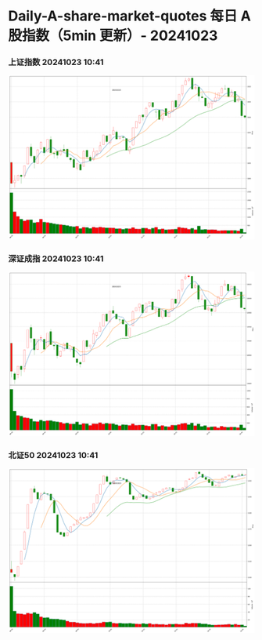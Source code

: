 
# Daily-A-share-market-quotes 每日 A 股指数（5min 更新）- 20241023

### 上证指数 20241023 10:41
![](./fig/2024/10/20241023-sh000001.png)

### 深证成指 20241023 10:41
![](./fig/2024/10/20241023-sz399001.png)

### 北证50 20241023 10:41
![](./fig/2024/10/20241023-bj899050.png)
